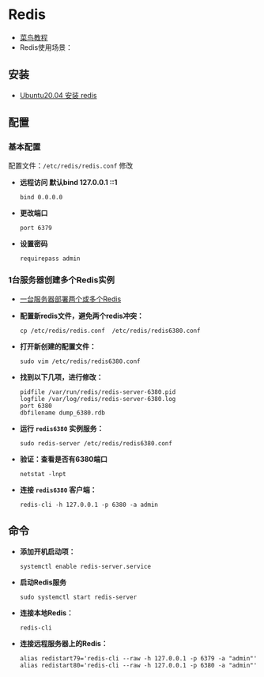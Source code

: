 # Redis

- [菜鸟教程](https://www.runoob.com/redis/redis-tutorial.html)
- Redis使用场景：

 [](/images/redis-使用场景.png)


## 安装

- [Ubuntu20.04 安装 redis](https://blog.csdn.net/wm9028/article/details/108796389)

## 配置

### 基本配置

配置文件：`/etc/redis/redis.conf`
修改

- **远程访问 默认bind 127.0.0.1 ::1**

	```
	bind 0.0.0.0 
	```

- **更改端口**

	```
	port 6379 
	```

- **设置密码**

	```
	requirepass admin
	```

### 1台服务器创建多个Redis实例

- [一台服务器部署两个或多个Redis](https://blog.csdn.net/weixin_42555019/article/details/93066379?utm_medium=distribute.pc_relevant_t0.none-task-blog-2%7Edefault%7EBlogCommendFromMachineLearnPai2%7Edefault-1.baidujs&depth_1-utm_source=distribute.pc_relevant_t0.none-task-blog-2%7Edefault%7EBlogCommendFromMachineLearnPai2%7Edefault-1.baidujs)

- **配置新redis文件，避免两个redis冲突：**

	```
	cp /etc/redis/redis.conf  /etc/redis/redis6380.conf
	```

- **打开新创建的配置文件：**

	```
	sudo vim /etc/redis/redis6380.conf
	```

- **找到以下几项，进行修改：**

	```
	pidfile /var/run/redis/redis-server-6380.pid
	logfile /var/log/redis/redis-server-6380.log
	port 6380
	dbfilename dump_6380.rdb
	```

- **运行 `redis6380` 实例服务：**

	```
	sudo redis-server /etc/redis/redis6380.conf
	```
	
- **验证：查看是否有6380端口**

	```
	netstat -lnpt
	```
	
- **连接 `redis6380` 客户端：**

	```
	redis-cli -h 127.0.0.1 -p 6380 -a admin
	```

## 命令

- **添加开机启动项：**

	```
	systemctl enable redis-server.service
	```
	
- **启动Redis服务**

	```
	sudo systemctl start redis-server
	```

- **连接本地Redis：**

	```
	redis-cli
	```

- **连接远程服务器上的Redis：**

	```
	alias redistart79='redis-cli --raw -h 127.0.0.1 -p 6379 -a "admin"'
	alias redistart80='redis-cli --raw -h 127.0.0.1 -p 6380 -a "admin"'
	```

